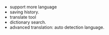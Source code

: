 - support more language 
- saving history.
- translate tool
- dictionary search.
- advanced translation: auto detection language.